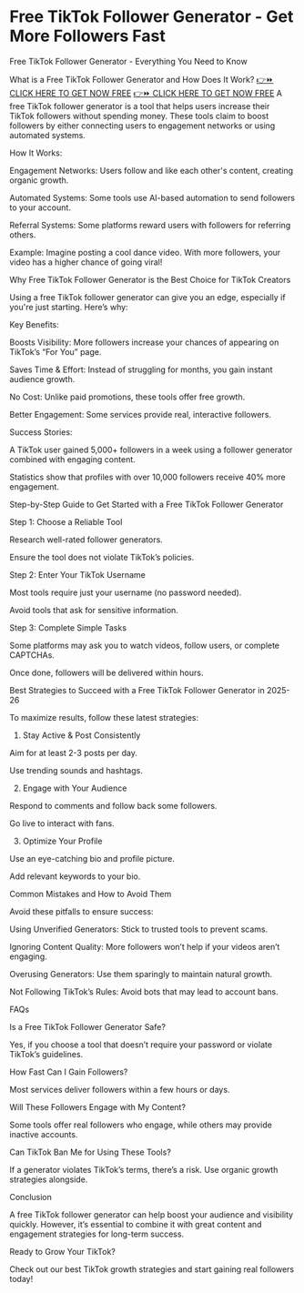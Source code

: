 # Free TikTok Follower Generator - Get More Followers Fast
Free TikTok Follower Generator - Everything You Need to Know

What is a Free TikTok Follower Generator and How Does It Work?
[👉⏩ CLICK HERE TO GET NOW FREE](https://ecomadboosters.xyz/%20free%20tiktok%20followers%20generator/)
[👉⏩ CLICK HERE TO GET NOW FREE](https://ecomadboosters.xyz/%20free%20tiktok%20followers%20generator/)
A free TikTok follower generator is a tool that helps users increase their TikTok followers without spending money. These tools claim to boost followers by either connecting users to engagement networks or using automated systems.

How It Works:

Engagement Networks: Users follow and like each other's content, creating organic growth.

Automated Systems: Some tools use AI-based automation to send followers to your account.

Referral Systems: Some platforms reward users with followers for referring others.

Example: Imagine posting a cool dance video. With more followers, your video has a higher chance of going viral!

Why Free TikTok Follower Generator is the Best Choice for TikTok Creators

Using a free TikTok follower generator can give you an edge, especially if you're just starting. Here’s why:

Key Benefits:

Boosts Visibility: More followers increase your chances of appearing on TikTok’s “For You” page.

Saves Time & Effort: Instead of struggling for months, you gain instant audience growth.

No Cost: Unlike paid promotions, these tools offer free growth.

Better Engagement: Some services provide real, interactive followers.

Success Stories:

A TikTok user gained 5,000+ followers in a week using a follower generator combined with engaging content.

Statistics show that profiles with over 10,000 followers receive 40% more engagement.

Step-by-Step Guide to Get Started with a Free TikTok Follower Generator

Step 1: Choose a Reliable Tool

Research well-rated follower generators.

Ensure the tool does not violate TikTok’s policies.

Step 2: Enter Your TikTok Username

Most tools require just your username (no password needed).

Avoid tools that ask for sensitive information.

Step 3: Complete Simple Tasks

Some platforms may ask you to watch videos, follow users, or complete CAPTCHAs.

Once done, followers will be delivered within hours.

Best Strategies to Succeed with a Free TikTok Follower Generator in 2025-26

To maximize results, follow these latest strategies:

1. Stay Active & Post Consistently

Aim for at least 2-3 posts per day.

Use trending sounds and hashtags.

2. Engage with Your Audience

Respond to comments and follow back some followers.

Go live to interact with fans.

3. Optimize Your Profile

Use an eye-catching bio and profile picture.

Add relevant keywords to your bio.

Common Mistakes and How to Avoid Them

Avoid these pitfalls to ensure success:

Using Unverified Generators: Stick to trusted tools to prevent scams.

Ignoring Content Quality: More followers won’t help if your videos aren’t engaging.

Overusing Generators: Use them sparingly to maintain natural growth.

Not Following TikTok’s Rules: Avoid bots that may lead to account bans.

FAQs

Is a Free TikTok Follower Generator Safe?

Yes, if you choose a tool that doesn’t require your password or violate TikTok’s guidelines.

How Fast Can I Gain Followers?

Most services deliver followers within a few hours or days.

Will These Followers Engage with My Content?

Some tools offer real followers who engage, while others may provide inactive accounts.

Can TikTok Ban Me for Using These Tools?

If a generator violates TikTok’s terms, there’s a risk. Use organic growth strategies alongside.

Conclusion

A free TikTok follower generator can help boost your audience and visibility quickly. However, it’s essential to combine it with great content and engagement strategies for long-term success.

Ready to Grow Your TikTok?

Check out our best TikTok growth strategies and start gaining real followers today!
